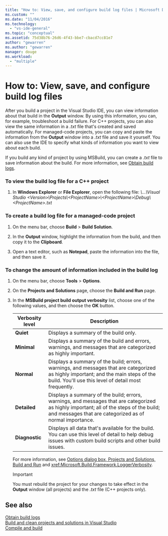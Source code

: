 ```yaml
---
title: "How to: View, save, and configure build log files | Microsoft Docs"
ms.custom: ""
ms.date: "11/04/2016"
ms.technology: 
  - "vs-ide-general"
ms.topic: "conceptual"
ms.assetid: 75d38b76-26d6-4f43-bbe7-cbacd7cc81e7
author: "gewarren"
ms.author: "gewarren"
manager: douge
ms.workload: 
  - "multiple"
---
```

# How to: View, save, and configure build log files
After you build a project in the Visual Studio IDE, you can view information about that build in the **Output** window. By using this information, you can, for example, troubleshoot a build failure. For C++ projects, you can also view the same information in a *.txt* file that's created and saved automatically. For managed-code projects, you can copy and paste the information from the **Output** window into a *.txt* file and save it yourself. You can also use the IDE to specify what kinds of information you want to view about each build.  
  
 If you build any kind of project by using MSBuild, you can create a *.txt* file to save information about the build. For more information, see [Obtain build logs](../msbuild/obtaining-build-logs-with-msbuild.md).  
  
### To view the build log file for a C++ project  
  
1.  In **Windows Explorer** or **File Explorer**, open the following file: *\\...\Visual Studio \<Version\>\Projects\\<ProjectName\>\\<ProjectName\>\Debug\\<ProjectName\>.txt*  
  
### To create a build log file for a managed-code project  
  
1.  On the menu bar, choose **Build** > **Build Solution**.  
  
2.  In the **Output** window, highlight the information from the build, and then copy it to the **Clipboard**.  
  
3.  Open a text editor, such as **Notepad**, paste the information into the file, and then save it.  
  
### To change the amount of information included in the build log  
  
1.  On the menu bar, choose **Tools** > **Options**.  
  
2.  On the **Projects and Solutions** page, choose the **Build and Run** page.  
  
3.  In the **MSBuild project build output verbosity** list, choose one of the following values, and then choose the **OK** button.  
  
    |Verbosity level|Description|  
    |---------------------|-----------------|  
    |**Quiet**|Displays a summary of the build only.|  
    |**Minimal**|Displays a summary of the build and errors, warnings, and messages that are categorized as highly important.|  
    |**Normal**|Displays a summary of the build; errors, warnings, and messages that are categorized as highly important; and the main steps of the build. You'll use this level of detail most frequently.|  
    |**Detailed**|Displays a summary of the build; errors, warnings, and messages that are categorized as highly important; all of the steps of the build; and messages that are categorized as of normal importance.|  
    |**Diagnostic**|Displays all data that's available for the build. You can use this level of detail to help debug issues with custom build scripts and other build issues.|  
  
     For more information, see [Options dialog box,  Projects and Solutions, Build and Run](../ide/reference/options-dialog-box-projects-and-solutions-build-and-run.md) and <xref:Microsoft.Build.Framework.LoggerVerbosity>.  
  
    > [!IMPORTANT]
    >  You must rebuild the project for your changes to take effect in the **Output** window (all projects) and the *<ProjectName>.txt* file (C++ projects only).  
  
## See also  
 [Obtain build logs](../msbuild/obtaining-build-logs-with-msbuild.md)   
 [Build and clean projects and solutions in Visual Studio](../ide/building-and-cleaning-projects-and-solutions-in-visual-studio.md)   
 [Compile and build](../ide/compiling-and-building-in-visual-studio.md)